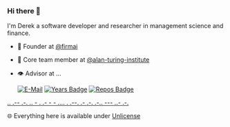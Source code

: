 ### Hi there 👋
I'm Derek a software developer and researcher in management science and finance. 

- 🧭 Founder at [@firmai](https://github.com/firmai) 

- 👥 Core team member at [@alan-turing-institute](https://github.com/alan-turing-institute)

- 👁️ Advisor at ...

  [![E-Mail](https://img.shields.io/badge/email-reveal-2a8?style=flat-square&logo=gmail&logoColor=white)](https://mailhide.io/e/3ZNzb8gi)
[![Years Badge](https://badges.pufler.dev/years/firmai)](https://badges.pufler.dev)
[![Repos Badge](https://badges.pufler.dev/repos/firmai)](https://badges.pufler.dev)

[..    .-- .-. .. - .    .- -    - .... .    .--. .- .-. .-.. --- ..- .-.](https://theparlour.substack.com/)

🌐 Everything here is available under [Unlicense](https://unlicense.org/)
                            


